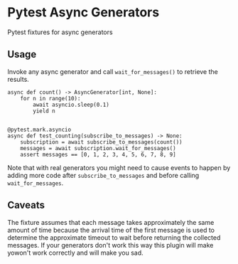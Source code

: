 # Pytest Async Generators

Pytest fixtures for async generators

## Usage

Invoke any async generator and call `wait_for_messages()` to retrieve the results.

```
async def count() -> AsyncGenerator[int, None]:
    for n in range(10):
        await asyncio.sleep(0.1)
        yield n


@pytest.mark.asyncio
async def test_counting(subscribe_to_messages) -> None:
    subscription = await subscribe_to_messages(count())
    messages = await subscription.wait_for_messages()
    assert messages == [0, 1, 2, 3, 4, 5, 6, 7, 8, 9]
```

Note that with real generators you might need to cause events to happen by adding more code after `subscribe_to_messages` and before calling `wait_for_messages`.

## Caveats

The fixture assumes that each message takes approximately the same amount of time because the arrival time of the first message is used to determine the approximate timeout to wait before returning the collected messages. If your generators don't work this way this plugin will make yowon't work correctly and will make you sad.

